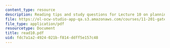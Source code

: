 ```yaml
---
content_type: resource
description: Reading tips and study questions for Lecture 10 on planning as facilitation.
file: https://ol-ocw-studio-app-qa.s3.amazonaws.com/courses/11-201-gateway-planning-action-fall-2007/fdc7a1a24924021bf814ddff5e157c48_read10.pdf
file_type: application/pdf
resourcetype: Document
title: read10.pdf
uid: fdc7a1a2-4924-021b-f814-ddff5e157c48
---
```

